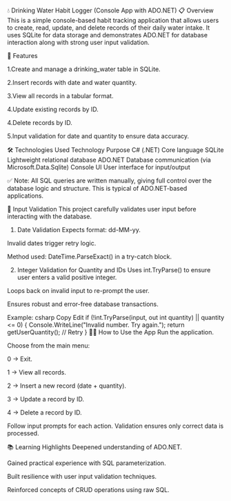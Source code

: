 💧 Drinking Water Habit Logger (Console App with ADO.NET)
📋 Overview
This is a simple console-based habit tracking application that allows users to create, read, update, and delete records of their daily water intake. It uses SQLite for data storage and demonstrates ADO.NET for database interaction along with strong user input validation.



🔧 Features

1.Create and manage a drinking_water table in SQLite.

2.Insert records with date and water quantity.

3.View all records in a tabular format.

4.Update existing records by ID.

4.Delete records by ID.

5.Input validation for date and quantity to ensure data accuracy.

🛠 Technologies Used
Technology	Purpose
C# (.NET)	Core language
SQLite	Lightweight relational database
ADO.NET	Database communication (via Microsoft.Data.Sqlite)
Console UI	User interface for input/output


✅ Note: All SQL queries are written manually, giving full control over the database logic and structure. This is typical of ADO.NET-based applications.

🧪 Input Validation
This project carefully validates user input before interacting with the database.

1. Date Validation
Expects format: dd-MM-yy.

Invalid dates trigger retry logic.

Method used: DateTime.ParseExact() in a try-catch block.

2. Integer Validation for Quantity and IDs
Uses int.TryParse() to ensure user enters a valid positive integer.

Loops back on invalid input to re-prompt the user.

Ensures robust and error-free database transactions.

Example:
csharp
Copy
Edit
if (!int.TryParse(input, out int quantity) || quantity <= 0)
{
    Console.WriteLine("Invalid number. Try again.");
    return getUserQuantity(); // Retry
}
🧑‍💻 How to Use the App
Run the application.

Choose from the main menu:

0 → Exit.

1 → View all records.

2 → Insert a new record (date + quantity).

3 → Update a record by ID.

4 → Delete a record by ID.

Follow input prompts for each action. Validation ensures only correct data is processed.

📚 Learning Highlights
Deepened understanding of ADO.NET.

Gained practical experience with SQL parameterization.

Built resilience with user input validation techniques.

Reinforced concepts of CRUD operations using raw SQL.

